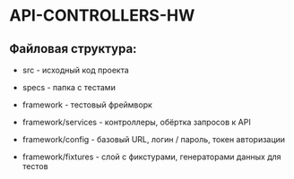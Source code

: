 # API-CONTROLLERS-HW

## Файловая структура:

- src - исходный код проекта

- specs - папка с тестами

- framework - тестовый фреймворк

- framework/services - контроллеры, обёртка запросов к API

- framework/config - базовый URL, логин / пароль, токен авторизации

- framework/fixtures - слой с фикстурами, генераторами данных для тестов
